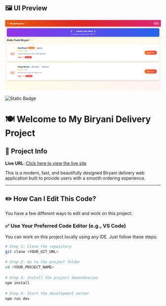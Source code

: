 <h2>🖼️ UI Preview</h2>

![BiriyaniExpress UI](https://github.com/Harshjii/Biriyani_Delivery_Web-/blob/2597230fa43b5b73c392df795c4783eafe63f576/Screenshot%202025-05-31%20113741.png)

  <div>
  <!-- Next.js -->
<img alt="Static Badge" src="https://img.shields.io/badge/Next.js-000000?style=for-the-badge&logo=nextdotjs&logoColor=white" />    
  </div>


# 🍽️ Welcome to My Biryani Delivery Project

## 🚀 Project Info

**Live URL**: [Click here to view the live site](https://lovable.dev/projects/92dd0ad0-9a4c-4ac4-b2bd-25a04cfba442)

This is a modern, fast, and beautifully designed Biryani delivery web application built to provide users with a smooth ordering experience.

---

## ✏️ How Can I Edit This Code?

You have a few different ways to edit and work on this project:

### ✅ Use Your Preferred Code Editor (e.g., VS Code)

You can work on this project locally using any IDE. Just follow these steps:

```sh
# Step 1: Clone the repository
git clone <YOUR_GIT_URL>

# Step 2: Go to the project folder
cd <YOUR_PROJECT_NAME>

# Step 3: Install the project dependencies
npm install

# Step 4: Start the development server
npm run dev
